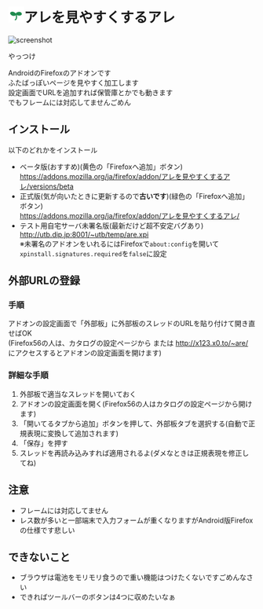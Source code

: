 # ![](https://github.com/utubo/are4are/raw/master/src/icons/are4are-32.png)アレを見やすくするアレ

![screenshot](https://addons.cdn.mozilla.net/user-media/previews/full/181/181630.png)

やっつけ

AndroidのFirefoxのアドオンです  
ふたばっぽいページを見やすく加工します  
設定画面でURLを追加すれば保管庫とかでも動きます  
でもフレームには対応してませんごめん

## インストール
以下のどれかをインストール  
 - ベータ版(おすすめ)(黄色の「Firefoxへ追加」ボタン)  
<https://addons.mozilla.org/ja/firefox/addon/アレを見やすくするアレ/versions/beta>  
 - 正式版(気が向いたときに更新するので**古いです**)(緑色の「Firefoxへ追加」ボタン)  
<https://addons.mozilla.org/ja/firefox/addon/アレを見やすくするアレ/>  
 - テスト用自宅サーバ未署名版(最新だけど超不安定バグあり)  
<http://utb.dip.jp:8001/~utb/temp/are.xpi>  
※未署名のアドオンをいれるにはFirefoxで`about:config`を開いて`xpinstall.signatures.required`を`false`に設定

## 外部URLの登録
### 手順
アドオンの設定画面で「外部板」に外部板のスレッドのURLを貼り付けて開き直せばOK  
(Firefox56の人は、カタログの設定ページから または http://x123.x0.to/~are/ にアクセスするとアドオンの設定画面を開けます)

### 詳細な手順
1. 外部板で適当なスレッドを開いておく
1. アドオンの設定画面を開く(Firefox56の人はカタログの設定ページから開けます)
1. 「開いてるタブから追加」ボタンを押して、外部板タブを選択する(自動で正規表現に変換して追加されます)
1. 「保存」を押す
1. スレッドを再読み込みすれば適用されるよ(ダメなときは正規表現を修正してね)

## 注意
 - フレームには対応してません
 - レス数が多いと一部端末で入力フォームが重くなりますがAndroid版Firefoxの仕様です悲しい

## できないこと
 - ブラウザは電池をモリモリ食うので重い機能はつけたくないですごめんなさい
 - できればツールバーのボタンは4つに収めたいなぁ
